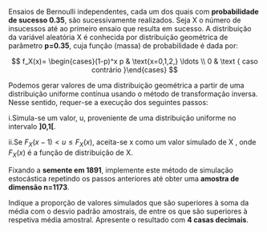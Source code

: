 
Ensaios de Bernoulli independentes, cada um dos quais com **probabilidade de sucesso 0.35**, são sucessivamente realizados. 
Seja X o número de insucessos até ao primeiro ensaio que resulta em sucesso. 
A distribuição da variável aleatória X é conhecida por distribuição geométrica de parâmetro **p=0.35**, cuja função (massa) de probabilidade é dada por:

$$
f_X(x)= \begin{cases}(1-p)^x p & \text{x=0,1,2,} \ldots \\ 
                      0 & \text { caso contrário }\end{cases}
$$

Podemos gerar valores de uma distribuição geométrica a partir de uma distribuição uniforme contínua usando o método de transformação inversa. Nesse sentido, requer-se a execução dos seguintes passos:

  i.Simula-se um valor, u, proveniente de uma distribuição uniforme no intervalo **]0,1[**.

  ii.Se $F_X(x−1) < u \le F_X(x)$, aceita-se x como um valor simulado de X , onde $F_X(x)$ é a função de distribuição de X.

Fixando a **semente em 1891**, implemente este método de simulação estocástica repetindo os passos anteriores até obter uma **amostra de dimensão n=1173**.

Indique a proporção de valores simulados que são superiores à soma da média com o desvio padrão amostrais, de entre os que são superiores à respetiva média amostral. Apresente o resultado com **4 casas decimais**.
